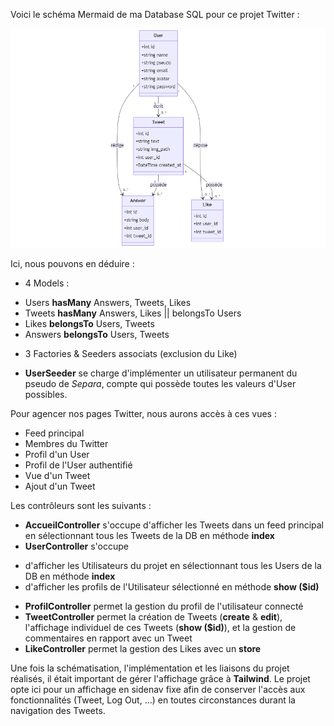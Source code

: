 Voici le schéma Mermaid de ma Database SQL pour ce projet Twitter :

![Database](mermaid.png)

Ici, nous pouvons en déduire :

-   4 Models :

*   Users **hasMany** Answers, Tweets, Likes
*   Tweets **hasMany** Answers, Likes || belongsTo Users
*   Likes **belongsTo** Users, Tweets
*   Answers **belongsTo** Users, Tweets

-   3 Factories & Seeders associats (exclusion du Like)

*   **UserSeeder** se charge d'implémenter un utilisateur permanent du pseudo de _Separa_, compte qui possède toutes les valeurs d'User possibles.

Pour agencer nos pages Twitter, nous aurons accès à ces vues :

-   Feed principal
-   Membres du Twitter
-   Profil d'un User
-   Profil de l'User authentifié
-   Vue d'un Tweet
-   Ajout d'un Tweet

Les contrôleurs sont les suivants :

-   **AccueilController** s'occupe d'afficher les Tweets dans un feed principal en sélectionnant tous les Tweets de la DB en méthode **index**
-   **UserController** s'occupe

*   d'afficher les Utilisateurs du projet en sélectionnant tous les Users de la DB en méthode **index**
*   d'afficher les profils de l'Utilisateur sélectionné en méthode **show ($id)**

-   **ProfilController** permet la gestion du profil de l'utilisateur connecté
-   **TweetController** permet la création de Tweets (**create** & **edit**), l'affichage individuel de ces Tweets (**show ($id)**), et la gestion de commentaires en rapport avec un Tweet
-   **LikeController** permet la gestion des Likes avec un **store**

Une fois la schématisation, l'implémentation et les liaisons du projet réalisés, il était important de gérer l'affichage grâce à **Tailwind**. Le projet opte ici pour un affichage en sidenav fixe afin de conserver l'accès aux fonctionnalités (Tweet, Log Out, ...) en toutes circonstances durant la navigation des Tweets.
